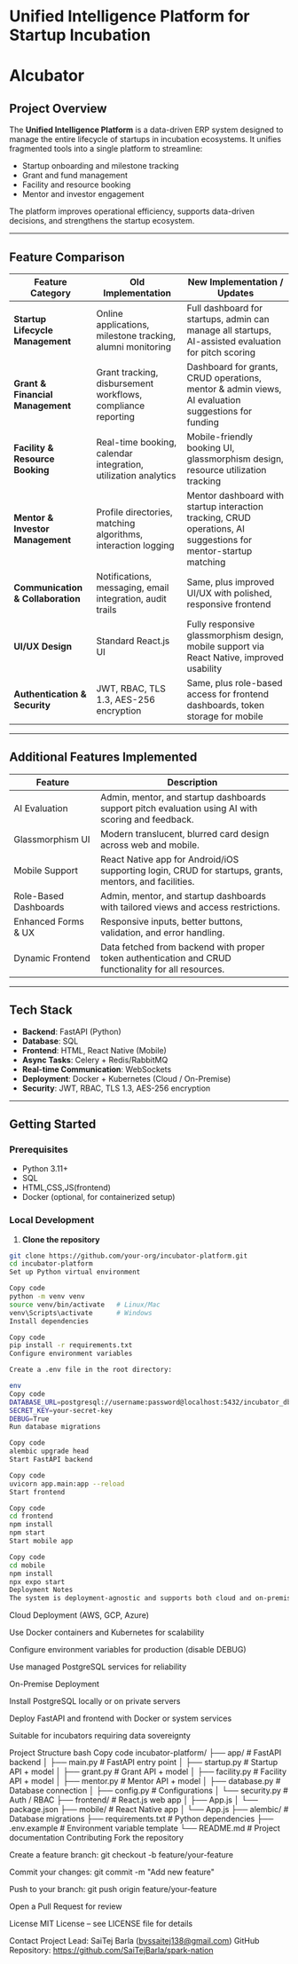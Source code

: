 # Unified Intelligence Platform for Startup Incubation
# Alcubator

## Project Overview

The **Unified Intelligence Platform** is a data-driven ERP system designed to manage the entire lifecycle of startups in incubation ecosystems. It unifies fragmented tools into a single platform to streamline:

- Startup onboarding and milestone tracking
- Grant and fund management
- Facility and resource booking
- Mentor and investor engagement

The platform improves operational efficiency, supports data-driven decisions, and strengthens the startup ecosystem.

---

## Feature Comparison

| Feature Category | Old Implementation | New Implementation / Updates |
|-----------------|-----------------|------------------------------|
| **Startup Lifecycle Management** | Online applications, milestone tracking, alumni monitoring | Full dashboard for startups, admin can manage all startups, AI-assisted evaluation for pitch scoring |
| **Grant & Financial Management** | Grant tracking, disbursement workflows, compliance reporting | Dashboard for grants, CRUD operations, mentor & admin views, AI evaluation suggestions for funding |
| **Facility & Resource Booking** | Real-time booking, calendar integration, utilization analytics | Mobile-friendly booking UI, glassmorphism design, resource utilization tracking |
| **Mentor & Investor Management** | Profile directories, matching algorithms, interaction logging | Mentor dashboard with startup interaction tracking, CRUD operations, AI suggestions for mentor-startup matching |
| **Communication & Collaboration** | Notifications, messaging, email integration, audit trails | Same, plus improved UI/UX with polished, responsive frontend |
| **UI/UX Design** | Standard React.js UI | Fully responsive glassmorphism design, mobile support via React Native, improved usability |
| **Authentication & Security** | JWT, RBAC, TLS 1.3, AES-256 encryption | Same, plus role-based access for frontend dashboards, token storage for mobile |

---

## Additional Features Implemented

| Feature | Description |
|---------|-------------|
| AI Evaluation | Admin, mentor, and startup dashboards support pitch evaluation using AI with scoring and feedback. |
| Glassmorphism UI | Modern translucent, blurred card design across web and mobile. |
| Mobile Support | React Native app for Android/iOS supporting login, CRUD for startups, grants, mentors, and facilities. |
| Role-Based Dashboards | Admin, mentor, and startup dashboards with tailored views and access restrictions. |
| Enhanced Forms & UX | Responsive inputs, better buttons, validation, and error handling. |
| Dynamic Frontend | Data fetched from backend with proper token authentication and CRUD functionality for all resources. |

---

## Tech Stack

- **Backend**: FastAPI (Python)  
- **Database**: SQL 
- **Frontend**: HTML, React Native (Mobile)  
- **Async Tasks**: Celery + Redis/RabbitMQ  
- **Real-time Communication**: WebSockets  
- **Deployment**: Docker + Kubernetes (Cloud / On-Premise)  
- **Security**: JWT, RBAC, TLS 1.3, AES-256 encryption  

---

## Getting Started

### Prerequisites

- Python 3.11+  
- SQL 
- HTML,CSS,JS(frontend)  
- Docker (optional, for containerized setup)  

### Local Development

1. **Clone the repository**

```bash
git clone https://github.com/your-org/incubator-platform.git
cd incubator-platform
Set up Python virtual environment
```

```bash
Copy code
python -m venv venv
source venv/bin/activate   # Linux/Mac
venv\Scripts\activate      # Windows
Install dependencies
```
```bash
Copy code
pip install -r requirements.txt
Configure environment variables

Create a .env file in the root directory:

env
Copy code
DATABASE_URL=postgresql://username:password@localhost:5432/incubator_db
SECRET_KEY=your-secret-key
DEBUG=True
Run database migrations
```
```bash
Copy code
alembic upgrade head
Start FastAPI backend
```
```bash
Copy code
uvicorn app.main:app --reload
Start frontend
```
```bash
Copy code
cd frontend
npm install
npm start
Start mobile app
```
```bash
Copy code
cd mobile
npm install
npx expo start
Deployment Notes
The system is deployment-agnostic and supports both cloud and on-premise setups:
```
Cloud Deployment (AWS, GCP, Azure)

Use Docker containers and Kubernetes for scalability

Configure environment variables for production (disable DEBUG)

Use managed PostgreSQL services for reliability

On-Premise Deployment

Install PostgreSQL locally or on private servers

Deploy FastAPI and frontend with Docker or system services

Suitable for incubators requiring data sovereignty

Project Structure
bash
Copy code
incubator-platform/
├── app/                  # FastAPI backend
│   ├── main.py           # FastAPI entry point
│   ├── startup.py        # Startup API + model
│   ├── grant.py          # Grant API + model
│   ├── facility.py       # Facility API + model
│   ├── mentor.py         # Mentor API + model
│   ├── database.py       # Database connection
│   ├── config.py         # Configurations
│   └── security.py       # Auth / RBAC
├── frontend/             # React.js web app
│   ├── App.js
│   └── package.json
├── mobile/               # React Native app
│   └── App.js
├── alembic/              # Database migrations
├── requirements.txt      # Python dependencies
├── .env.example          # Environment variable template
└── README.md             # Project documentation
Contributing
Fork the repository

Create a feature branch: git checkout -b feature/your-feature

Commit your changes: git commit -m "Add new feature"

Push to your branch: git push origin feature/your-feature

Open a Pull Request for review

License
MIT License – see LICENSE file for details

Contact
Project Lead: SaiTej Barla (bvssaitej138@gmail.com)
GitHub Repository: https://github.com/SaiTejBarla/spark-nation




